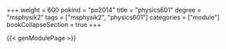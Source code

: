 +++
weight = 600
pokind = "po2014"
title = "physics601"
degree = "msphysik2"
tags = ["msphysik2", "physics601"]
categories = ["module"]
bookCollapseSection = true
+++

{{< genModulePage >}}
